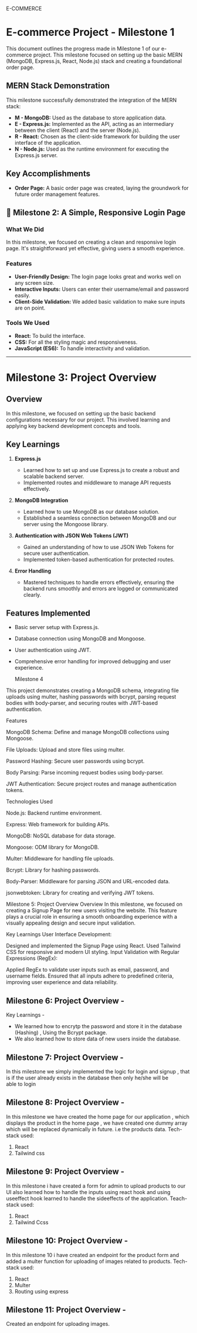 E-COMMERCE 

# E-commerce Project - Milestone 1

This document outlines the progress made in Milestone 1 of our e-commerce project. This milestone focused on setting up the basic MERN (MongoDB, Express.js, React, Node.js) stack and creating a foundational order page.

## MERN Stack Demonstration

This milestone successfully demonstrated the integration of the MERN stack:

*   **M - MongoDB:** Used as the database to store application data.
*   **E - Express.js:** Implemented as the API, acting as an intermediary between the client (React) and the server (Node.js).
*   **R - React:** Chosen as the client-side framework for building the user interface of the application.
*   **N - Node.js:** Used as the runtime environment for executing the Express.js server.

## Key Accomplishments

*   **Order Page:** A basic order page was created, laying the groundwork for future order management features.

## 🔑 Milestone 2: A Simple, Responsive Login Page

### What We Did
In this milestone, we focused on creating a clean and responsive login page. It's straightforward yet effective, giving users a smooth experience.

### Features
- **User-Friendly Design:** The login page looks great and works well on any screen size.
- **Interactive Inputs:** Users can enter their username/email and password easily.
- **Client-Side Validation:** We added basic validation to make sure inputs are on point.

### Tools We Used
- **React:** To build the interface.
- **CSS:** For all the styling magic and responsiveness.
- **JavaScript (ES6):** To handle interactivity and validation.

---
# Milestone 3: Project Overview

## Overview
In this milestone, we focused on setting up the basic backend configurations necessary for our project. This involved learning and applying key backend development concepts and tools.

## Key Learnings

1. **Express.js**
   - Learned how to set up and use Express.js to create a robust and scalable backend server.
   - Implemented routes and middleware to manage API requests effectively.

2. **MongoDB Integration**
   - Learned how to use MongoDB as our database solution.
   - Established a seamless connection between MongoDB and our server using the Mongoose library.

3. **Authentication with JSON Web Tokens (JWT)**
   - Gained an understanding of how to use JSON Web Tokens for secure user authentication.
   - Implemented token-based authentication for protected routes.

4. **Error Handling**
   - Mastered techniques to handle errors effectively, ensuring the backend runs smoothly and errors are logged or communicated clearly.

## Features Implemented
- Basic server setup with Express.js.
- Database connection using MongoDB and Mongoose.
- User authentication using JWT.
- Comprehensive error handling for improved debugging and user experience.

  Milestone 4

This project demonstrates creating a MongoDB schema, integrating file uploads using multer, hashing passwords with bcrypt, parsing request bodies with body-parser, and securing routes with JWT-based authentication.

Features

MongoDB Schema: Define and manage MongoDB collections using Mongoose.

File Uploads: Upload and store files using multer.

Password Hashing: Secure user passwords using bcrypt.

Body Parsing: Parse incoming request bodies using body-parser.

JWT Authentication: Secure project routes and manage authentication tokens.

Technologies Used

Node.js: Backend runtime environment.

Express: Web framework for building APIs.

MongoDB: NoSQL database for data storage.

Mongoose: ODM library for MongoDB.

Multer: Middleware for handling file uploads.

Bcrypt: Library for hashing passwords.

Body-Parser: Middleware for parsing JSON and URL-encoded data.

jsonwebtoken: Library for creating and verifying JWT tokens.



Milestone 5: Project Overview
Overview
In this milestone, we focused on creating a Signup Page for new users visiting the website. This feature plays a crucial role in ensuring a smooth onboarding experience with a visually appealing design and secure input validation.

Key Learnings
User Interface Development:

Designed and implemented the Signup Page using React.
Used Tailwind CSS for responsive and modern UI styling.
Input Validation with Regular Expressions (RegEx):

Applied RegEx to validate user inputs such as email, password, and username fields.
Ensured that all inputs adhere to predefined criteria, improving user experience and data reliability.

## Milestone 6: Project Overview -

Key Learnings -

- We learned how to encrytp the password and store it in the database (Hashing) , Using the Bcrypt package.
- We also learned how to store data of new users inside the database.


## Milestone 7: Project Overview - 

In this milestone we simply implemented the logic for login and signup , that is if the user already exists in the database then only he/she will be able to login

## Milestone 8: Project Overview - 

In this milestone we have created the home page for our application , which displays the product in the home page , we have created one dummy array which will be replaced dynamically in future. i.e the products data. 
Tech-stack used:
1) React
2) Tailwind css


## Milestone 9: Project Overview -

In this milestone i have created a form for admin to upload products to our UI also learned how to handle the inputs using react hook and using useeffect hook learned to handle the sideeffects of the application.
Teach-stack used:
1) React
2) Tailwind Ccss


## Milestone 10: Project Overview - 

In this milestone 10 i have created an endpoint for the product form and added a multer function for uploading of images related to products.
Tech-stack used:
1) React 
2) Multer
3) Routing using express

## Milestone 11: Project Overview -

Created an endpoint for uploading images.

